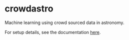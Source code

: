# crowdastro
Machine learning using crowd sourced data in astronomy.

For setup details, see the documentation [here](docs/setup.md).
